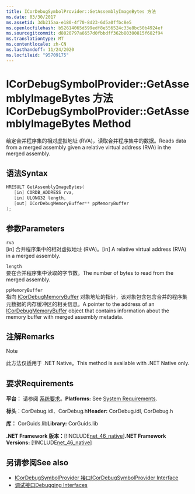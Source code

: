 ```yaml
---
title: ICorDebugSymbolProvider::GetAssemblyImageBytes 方法
ms.date: 03/30/2017
ms.assetid: 3db215aa-e180-4f70-8d23-6d5a0ffbc8e5
ms.openlocfilehash: b52614065d599edf8e556524c33e8bc50b4924ef
ms.sourcegitcommit: d8020797a6657d0fbbdff362b80300815f682f94
ms.translationtype: MT
ms.contentlocale: zh-CN
ms.lasthandoff: 11/24/2020
ms.locfileid: "95709175"
---
```

# <a name="icordebugsymbolprovidergetassemblyimagebytes-method"></a><span data-ttu-id="c4dc6-102">ICorDebugSymbolProvider::GetAssemblyImageBytes 方法</span><span class="sxs-lookup"><span data-stu-id="c4dc6-102">ICorDebugSymbolProvider::GetAssemblyImageBytes Method</span></span>

<span data-ttu-id="c4dc6-103">给定合并程序集的相对虚拟地址 (RVA)，读取合并程序集中的数据。</span><span class="sxs-lookup"><span data-stu-id="c4dc6-103">Reads data from a merged assembly given a relative virtual address (RVA) in the merged assembly.</span></span>  
  
## <a name="syntax"></a><span data-ttu-id="c4dc6-104">语法</span><span class="sxs-lookup"><span data-stu-id="c4dc6-104">Syntax</span></span>  
  
```cpp  
HRESULT GetAssemblyImageBytes(  
   [in] CORDB_ADDRESS rva,
   [in] ULONG32 length,
   [out] ICorDebugMemoryBuffer** ppMemoryBuffer  
);  
```  
  
## <a name="parameters"></a><span data-ttu-id="c4dc6-105">参数</span><span class="sxs-lookup"><span data-stu-id="c4dc6-105">Parameters</span></span>  

 `rva`  
 <span data-ttu-id="c4dc6-106">[in] 合并程序集中的相对虚拟地址 (RVA)。</span><span class="sxs-lookup"><span data-stu-id="c4dc6-106">[in] A relative virtual address (RVA) in a merged assembly.</span></span>  
  
 `length`  
 <span data-ttu-id="c4dc6-107">要在合并程序集中读取的字节数。</span><span class="sxs-lookup"><span data-stu-id="c4dc6-107">The number of bytes to read from the merged assembly.</span></span>  
  
 `ppMemoryBuffer`  
 <span data-ttu-id="c4dc6-108">指向 [ICorDebugMemoryBuffer](icordebugmemorybuffer-interface.md) 对象地址的指针，该对象包含包含合并的程序集元数据的内存缓冲区的相关信息。</span><span class="sxs-lookup"><span data-stu-id="c4dc6-108">A pointer to the address of an [ICorDebugMemoryBuffer](icordebugmemorybuffer-interface.md) object that contains information about the memory buffer with merged assembly metadata.</span></span>  
  
## <a name="remarks"></a><span data-ttu-id="c4dc6-109">注解</span><span class="sxs-lookup"><span data-stu-id="c4dc6-109">Remarks</span></span>  
  
> [!NOTE]
> <span data-ttu-id="c4dc6-110">此方法仅适用于 .NET Native。</span><span class="sxs-lookup"><span data-stu-id="c4dc6-110">This method is available with .NET Native only.</span></span>  
  
## <a name="requirements"></a><span data-ttu-id="c4dc6-111">要求</span><span class="sxs-lookup"><span data-stu-id="c4dc6-111">Requirements</span></span>  

 <span data-ttu-id="c4dc6-112">**平台：** 请参阅 [系统要求](../../get-started/system-requirements.md)。</span><span class="sxs-lookup"><span data-stu-id="c4dc6-112">**Platforms:** See [System Requirements](../../get-started/system-requirements.md).</span></span>  
  
 <span data-ttu-id="c4dc6-113">**标头**：CorDebug.idl、CorDebug.h</span><span class="sxs-lookup"><span data-stu-id="c4dc6-113">**Header:** CorDebug.idl, CorDebug.h</span></span>  
  
 <span data-ttu-id="c4dc6-114">**库：** CorGuids.lib</span><span class="sxs-lookup"><span data-stu-id="c4dc6-114">**Library:** CorGuids.lib</span></span>  
  
 <span data-ttu-id="c4dc6-115">**.NET Framework 版本：**[!INCLUDE[net_46_native](../../../../includes/net-46-native-md.md)]</span><span class="sxs-lookup"><span data-stu-id="c4dc6-115">**.NET Framework Versions:** [!INCLUDE[net_46_native](../../../../includes/net-46-native-md.md)]</span></span>  
  
## <a name="see-also"></a><span data-ttu-id="c4dc6-116">另请参阅</span><span class="sxs-lookup"><span data-stu-id="c4dc6-116">See also</span></span>

- [<span data-ttu-id="c4dc6-117">ICorDebugSymbolProvider 接口</span><span class="sxs-lookup"><span data-stu-id="c4dc6-117">ICorDebugSymbolProvider Interface</span></span>](icordebugsymbolprovider-interface.md)
- [<span data-ttu-id="c4dc6-118">调试接口</span><span class="sxs-lookup"><span data-stu-id="c4dc6-118">Debugging Interfaces</span></span>](debugging-interfaces.md)
